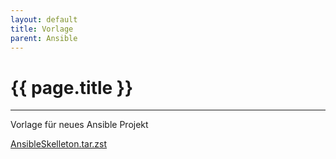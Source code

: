 ```yaml
---
layout: default
title: Vorlage
parent: Ansible
---
```


# {{ page.title }}

______________________________________________________________________

Vorlage für neues Ansible Projekt

[AnsibleSkelleton.tar.zst](../../assets/misc/AnsibleSkelleton.tar.zst)
